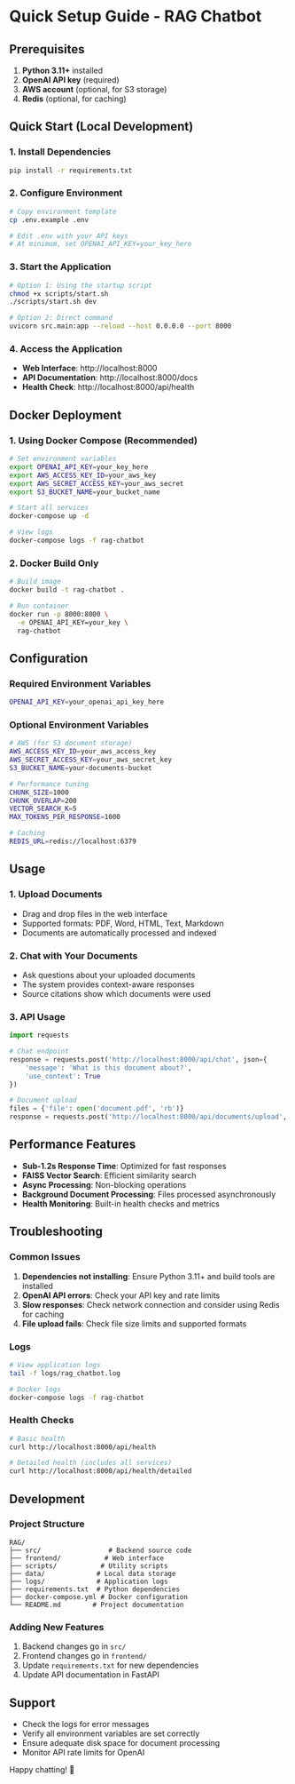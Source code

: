 # Quick Setup Guide - RAG Chatbot

## Prerequisites

1. **Python 3.11+** installed
2. **OpenAI API key** (required)
3. **AWS account** (optional, for S3 storage)
4. **Redis** (optional, for caching)

## Quick Start (Local Development)

### 1. Install Dependencies

```bash
pip install -r requirements.txt
```

### 2. Configure Environment

```bash
# Copy environment template
cp .env.example .env

# Edit .env with your API keys
# At minimum, set OPENAI_API_KEY=your_key_here
```

### 3. Start the Application

```bash
# Option 1: Using the startup script
chmod +x scripts/start.sh
./scripts/start.sh dev

# Option 2: Direct command
uvicorn src.main:app --reload --host 0.0.0.0 --port 8000
```

### 4. Access the Application

- **Web Interface**: http://localhost:8000
- **API Documentation**: http://localhost:8000/docs
- **Health Check**: http://localhost:8000/api/health

## Docker Deployment

### 1. Using Docker Compose (Recommended)

```bash
# Set environment variables
export OPENAI_API_KEY=your_key_here
export AWS_ACCESS_KEY_ID=your_aws_key
export AWS_SECRET_ACCESS_KEY=your_aws_secret
export S3_BUCKET_NAME=your_bucket_name

# Start all services
docker-compose up -d

# View logs
docker-compose logs -f rag-chatbot
```

### 2. Docker Build Only

```bash
# Build image
docker build -t rag-chatbot .

# Run container
docker run -p 8000:8000 \
  -e OPENAI_API_KEY=your_key \
  rag-chatbot
```

## Configuration

### Required Environment Variables

```bash
OPENAI_API_KEY=your_openai_api_key_here
```

### Optional Environment Variables

```bash
# AWS (for S3 document storage)
AWS_ACCESS_KEY_ID=your_aws_access_key
AWS_SECRET_ACCESS_KEY=your_aws_secret_key
S3_BUCKET_NAME=your-documents-bucket

# Performance tuning
CHUNK_SIZE=1000
CHUNK_OVERLAP=200
VECTOR_SEARCH_K=5
MAX_TOKENS_PER_RESPONSE=1000

# Caching
REDIS_URL=redis://localhost:6379
```

## Usage

### 1. Upload Documents

- Drag and drop files in the web interface
- Supported formats: PDF, Word, HTML, Text, Markdown
- Documents are automatically processed and indexed

### 2. Chat with Your Documents

- Ask questions about your uploaded documents
- The system provides context-aware responses
- Source citations show which documents were used

### 3. API Usage

```python
import requests

# Chat endpoint
response = requests.post('http://localhost:8000/api/chat', json={
    'message': 'What is this document about?',
    'use_context': True
})

# Document upload
files = {'file': open('document.pdf', 'rb')}
response = requests.post('http://localhost:8000/api/documents/upload', files=files)
```

## Performance Features

- **Sub-1.2s Response Time**: Optimized for fast responses
- **FAISS Vector Search**: Efficient similarity search
- **Async Processing**: Non-blocking operations
- **Background Document Processing**: Files processed asynchronously
- **Health Monitoring**: Built-in health checks and metrics

## Troubleshooting

### Common Issues

1. **Dependencies not installing**: Ensure Python 3.11+ and build tools are installed
2. **OpenAI API errors**: Check your API key and rate limits
3. **Slow responses**: Check network connection and consider using Redis for caching
4. **File upload fails**: Check file size limits and supported formats

### Logs

```bash
# View application logs
tail -f logs/rag_chatbot.log

# Docker logs
docker-compose logs -f rag-chatbot
```

### Health Checks

```bash
# Basic health
curl http://localhost:8000/api/health

# Detailed health (includes all services)
curl http://localhost:8000/api/health/detailed
```

## Development

### Project Structure

```
RAG/
├── src/                 # Backend source code
├── frontend/           # Web interface
├── scripts/           # Utility scripts
├── data/             # Local data storage
├── logs/             # Application logs
├── requirements.txt  # Python dependencies
├── docker-compose.yml # Docker configuration
└── README.md        # Project documentation
```

### Adding New Features

1. Backend changes go in `src/`
2. Frontend changes go in `frontend/`
3. Update `requirements.txt` for new dependencies
4. Update API documentation in FastAPI

## Support

- Check the logs for error messages
- Verify all environment variables are set correctly
- Ensure adequate disk space for document processing
- Monitor API rate limits for OpenAI

Happy chatting! 🤖 